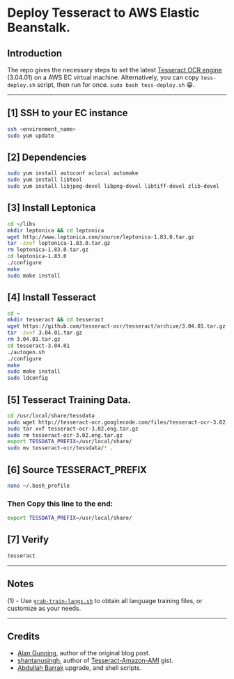 # Deploy Tesseract to AWS Elastic Beanstalk.

## Introduction
The repo gives the necessary steps to set the latest [Tesseract OCR engine](https://github.com/tesseract-ocr/tesseract) (3.04.01) on a AWS EC virtual machine.
Alternatively, you can copy `tess-deploy.sh` script, then run for once. `sudo bash tess-deploy.sh` 😁.
    
---
## [1] SSH to your EC instance
```sh
ssh <environment_name>
sudo yum update
```

## [2] Dependencies
```sh
sudo yum install autoconf aclocal automake
sudo yum install libtool
sudo yum install libjpeg-devel libpng-devel libtiff-devel zlib-devel
```
## [3] Install Leptonica
```sh
cd ~/libs
mkdir leptonica && cd leptonica
wget http://www.leptonica.com/source/leptonica-1.83.0.tar.gz
tar -zxvf leptonica-1.83.0.tar.gz
rm leptonica-1.83.0.tar.gz
cd leptonica-1.83.0
./configure
make
sudo make install
```
## [4] Install Tesseract
```sh
cd ~
mkdir tesseract && cd tesseract
wget https://github.com/tesseract-ocr/tesseract/archive/3.04.01.tar.gz
tar -zxvf 3.04.01.tar.gz
rm 3.04.01.tar.gz
cd tesseract-3.04.01
./autogen.sh
./configure
make
sudo make install
sudo ldconfig
```
## [5] Tesseract Training Data.
```sh
cd /usr/local/share/tessdata
sudo wget http://tesseract-ocr.googlecode.com/files/tesseract-ocr-3.02.eng.tar.gz
sudo tar xvf tesseract-ocr-3.02.eng.tar.gz
sudo rm tesseract-ocr-3.02.eng.tar.gz
export TESSDATA_PREFIX=/usr/local/share/
sudo mv tesseract-ocr/tessdata/* .
```

## [6] Source TESSERACT_PREFIX
```sh
nano ~/.bash_profile
```

### Then Copy this line to the end:
```sh
export TESSDATA_PREFIX=/usr/local/share/
```

## [7] Verify
```sh
tesseract
```

---
## Notes
(1) - Use [`grab-train-langs.sh`](https://github.com/abarrak/tesseract-on-aws/blob/master/grab-train-langs.sh) to obtain all language training files, or customize as your needs.

---
## Credits
* [Alan Gunning](https://github.com/alangunning), author of the original blog post.
* [shantanusingh](https://gist.github.com/shantanusingh), author of [Tesseract-Amazon-AMI](https://gist.github.com/shantanusingh/6526664/revisions) gist.
* [Abdullah Barrak](https://github.com/abarrak) upgrade, and shell scripts.
